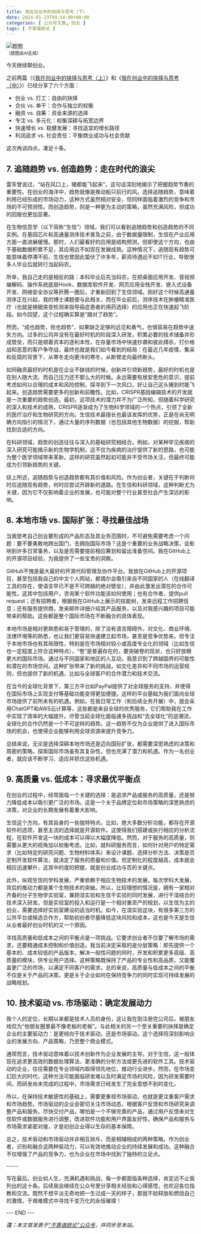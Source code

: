 ```yaml
---
title: 我在创业中的抉择与思考（下）
date: 2024-01-23T09:54:00+08:00
categories: [ 公众号文章, 创业 ]
tags: [ 不靠谱颜论 ]
---
```


<div class="p-3 text-center">
  <img class="img-fluid" src="/images/2024/0123/01.png" alt="题图" style="max-width:640px">
  <div><small>（题图由AI生成）</small></div>
</div>

今天继续聊创业。

之前两篇（《[我在创业中的抉择与思考（上）](/2023/12/28/我在创业中的抉择与思考上/)》和《[我在创业中的抉择与思考（中）](/2024/01/09/我在创业中的抉择与思考中/)》）已经分享了六个方面：

- 创业 vs. 打工：自由的抉择
- 合伙 vs. 单干：合作与独立的权衡
- 融资 vs. 自筹：资金来源的选择
- 专注 vs. 多元化：权衡深耕与拓宽边界
- 快速增长 vs. 稳健发展：寻找适宜的增长路径
- 利润追求 vs. 社会责任：平衡商业成功与社会贡献

这次再谈四点，凑足十条。

## 7. 追随趋势 vs. 创造趋势：走在时代的浪尖

雷军曾说过，“站在风口上，猪都能飞起来”，这句话深刻地揭示了把握趋势节奏的重要性。在创业的海洋中，趋势就像是推动船只前行的风。选择追随趋势，意味着利用已经形成的市场动力，这种方式虽然相对安全，但同样面临着激烈的竞争和市场的不可预测性。而创造趋势，则是一种更为主动的策略，虽然充满风险，但成功的回报也更加显著。

在生物信息学（以下简称“生信”）领域，我们可以看到追随趋势和创造趋势的不同实例。在基因芯片和高通量测序技术普及之前，由于数据量限制，生信在产业应用方面一直进展缓慢。那时，人们最看好的应用是结构预测，但即使这个方向，也由于基础数据积累不足，其应用远不如现在发展成熟。这种情况下，追随现有趋势可能意味着停滞不前，生信也曾因此蛰伏了许多年，薪资待遇远不如IT行业，导致很多人毕业后就转行当起码农。

所幸，我自己走的是相反的路：本科毕业后先当码农，在把桌面应用开发、音视频编解码、操作系统底层Hook、数据库软件开发、网页应用全栈开发、嵌入式设备开发、网络安全协议等折腾一圈后，才重新回到了生信领域。刚好这个时候高通量测序正在兴起，我的博士课题便与此相关，而在毕业前后，测序技术在肿瘤精准医疗（也就是根据突变检测来指导癌症患者的用药选择）的应用也正在快速起飞阶段。如今回望，这个过程确实算是“跟对了趋势”。

然而，“成也趋势，败也趋势”，如果缺乏足够的远见和勇气，也很容易在趋势中迷失方向。过多的公司并没有在最好时机的阶段深入研发，积累必要的技术储备并形成壁垒，而只是顺着资本的逐利本性，在存量市场中快速抄袭和彼此搏杀，打价格战和恶意的客户争夺战，最终也就是我们如今看到的结局：在最近几年疫情、集采和反腐的背景下，从寒冬走向更冷的寒冬，从断臂走向最终断头。

如同融资最好的时机是在企业不缺钱的时候，创新并引领新趋势，最好的时机也是在别人随大流、而自己压力还不那么大的时候。永远需要有居安思危的意识，提前考虑如何以合理的成本和风险控制，探寻到下一次风口，好让自己这头猪到时能飞起来。创造趋势需要更多的创新和前瞻性。比如，CRISPR基因编辑技术的开发就是一次重要的趋势创造。最初，这项技术的潜力并不为广泛所知，但随着科学研究的深入和技术的成熟，CRISPR逐渐成为了生物科学领域的一个热点，引领了全新的医疗治疗和生物研究的方向。生信技术最擅长也最该发挥的优势，正是在尚无明确方向指引的情况下，通过大量的序列数据（也包括其他生物数据）的挖掘，帮助找到合适的方向。

在科研领域，趋势的创造往往与深入的基础研究相结合。例如，对某种罕见疾病的深入研究可能揭示新的生物学机制，这不仅为疾病的治疗提供了新的思路，也可能为整个医学领域带来革新。这样的研究虽然起初可能并不受市场关注，但最终可能成为引领新趋势的关键。

综上所述，追随趋势与创造趋势都有其价值和风险。作为创业者，关键在于判断何时应追随现有趋势，何时应尝试开辟新的道路。在生信和科研领域，这种判断尤为关键，因为它不仅影响着企业的发展，也可能对整个行业甚至社会产生深远的影响。

## 8. 本地市场 vs. 国际扩张：寻找最佳战场

当我思考自己创业要形成的产品形态及其业务范围时，不可避免需要考虑一个问题：要不要勇敢地跨出国门，去拥抱国际市场？这是个重要的业务战略决策，会影响到许多日常事务，以及是否需要提前相应筹划和留出准备空间。我在GitHub上的开源项目经验，为我提供了一些宝贵的洞察。

GitHub不愧是最大最好的开源代码管理及协作平台。我放在GitHub上的开源项目，甚至包括我自己的中文个人网站，都偶尔会吸引来自不同国家的人（在线翻译工具的存在，使语言早已不是不可跨越的绝对壁垒），并由此激发出潜在的合作可能性。这其中包括用户，咨询某个软件功能该如何使用；也有合作者，提供pull request；还有招聘者，根据我在GitHub上展示的技能树，发来远程工作招聘信息；还有服务提供商，发来邮件详细介绍其产品服务，以及对我感兴趣的项目可能带来的帮助。这些都是整个国际市场在不断融合的具体表现。

本地市场是相对更熟悉和易于管理的，除了没有语言障碍外，对文化、商业环境、法律环境等的熟悉，也让我们更容易快速建立起市场，甚至是竞争优势来。但专注于本地市场也有其局限性，特别是在市场相对较小或高度专业化的领域（比如生信也一定程度上符合这种特点），“卷”是普遍存在的，要突破卷的现状，也只好放眼更大的国际市场。通过与不同国家和地区的人互动，我意识到了跨越国界的可能性和潜在的市场空间。这种扩张带来了新的挑战，如文化差异和不同市场的运营规则，但也提供了新的机遇，比如与全球客户的合作潜力和技术交流。

在当今的全球化背景下，第三方平台如PayPal提供了对全球服务的支持，并使得在国际市场上实现支付等基础功能变得更加便捷。这样的平台基础为我们面向全球市场提供了前所未有的机遇。例如，在我日常工作（和后续业务开展）中，就会采用ChatGPT和AWS云计算等，这些都是来自全球的优秀服务，它们帮助我在工作中实现了效率的大幅提升。尽管当前全球化面临诸多挑战和“去全球化”的逆潮流，全球化的合作仍然是一个不可逆转的趋势。这一趋势不仅为企业提供了进入国际市场的机会，也使得企业能够利用全球资源来提升竞争力。

总结来说，无论是选择深耕本地市场还是迈向国际扩张，都需要深思熟虑的决策和周密的策略。探索国际市场虽有其复杂性，但也充满了潜力和机遇。作为一名创业者，就应该不断学习、适应并抓住这些机遇。

## 9. 高质量 vs. 低成本：寻求最优平衡点

在创业的过程中，经常面临一个关键的选择：是追求产品或服务的高质量，还是努力降低成本以吸引更广泛的市场。这是一个关于品牌定位和市场策略的深思熟虑的决策，对企业的长期发展有着重大影响。

生信这个方向，有其自身的一些独特特点。比如，绝大多数分析功能，都存在开源软件的选项，甚至主流的选择就是开源软件。这使得我们搭建或执行相应的分析流程，在软件开发这一块的成本可以得以大幅度降低。然而，对于服务的高质量，则需要从更大的视角加以权衡考虑。比如，就科研服务而言，如何针对用户的特定需求（比如特定的研究问题、生物材料体系）来设计课题、选择分析方法、决策是否定制开发软件算法，就决定了服务的质量和价值。但定制化的程度越高，成本就会相应迅速攀升，这其中的度的把握，就是创业成功与否的关键点。

此外，纵观生信的学科发展，严重依赖于相应生物技术的发展，每次学科大发展，背后的推动力都是某个生物技术的突破。所以，比较理想的情况是，拥有一家相对齐备的分子生物学实验室，兼顾湿实验和生信干实验的同时发展，进行干湿结合的技术深入研发。但是实验室的投入和运行是一个相对重资产的规划，以生信为主的创业，需要选择好实验室建设的适当时机。如今，在湿实验这块，有很多第三方的公共平台或候选合作方，帮助初创者尽量降低这块风险和成本，这也是今天是生信从业者最好创业时机的又一个原因。

寻找高质量和低成本之间的平衡点是一项挑战。它要求创业者不仅要了解市场的需求，还要精通成本控制和价值创造。我当前决定采取的是分层策略：即先提供一个基本的、成本较低的产品版本，解决一般性问题的同时，开发和积累更多高级、高质量的模块，供专业用户选择。这种策略既保持了产品的专业性和高品质，又能覆盖更广泛的市场，以满足不同客户的需求。总的来说，高质量与低成本之间的平衡不仅是关于产品的决策，更是关于企业如何在保持竞争力的同时实现可持续发展的战略规划。

## 10. 技术驱动 vs. 市场驱动：确定发展动力

我个人的定位，长期以来都是技术人员的身份，这让我在刚注册完公司后，被朋友戏侃为“他朋友圈里最不像老板的老板”。与此相关的另一个至关重要的抉择是确定企业的主要驱动力：是更倾向于技术驱动，还是市场驱动。这个选择将深刻影响企业的发展方向、产品策略，乃至整个商业模式。

通常而言，技术驱动意味着以技术创新作为企业发展的主导。对于生信，这一般体现在追求更高效的数据处理算法、更准确的分析方法或更先进的软件工具。技术驱动的企业，往往需要在专业领域内取得领先地位，推动行业进步。然而，在市场变幻巨大的时代，这种方法可能面临研发难以及时满足市场的风险，因为研发需要时间，而研发尚未完成的过程中，市场需求已经发生了完全意想不到的变化。

所以，在保持技术敏感性的基础上，需要更重视市场驱动，也就是更注重客户需求和市场趋势。市场驱动的企业会密切关注市场动态，根据客户反馈和市场研究来调整产品和服务。尽快交付产品，哪怕是一个不够完善的产品，通过用户反馈来对生信软件或数据服务进行调整，改进软件功能和用户界面友好性，确保产品和服务与市场需求紧密对接，才是初创企业得以生存的基本保障。

总之，技术驱动和市场驱动并非相互排斥，而是相辅相成的两种策略。作为创业者，识别和融合这两种驱动力，可以有效地推动企业的持续发展和成功。这种融合不仅增强了产品的竞争力，也为企业在市场中找到了独特的立足点。

<div class="p-3 text-center">-----</div>

写在最后。创业如人生，充满机遇和挑战，每一步都面临各种选择，肯定远不止我列出的这十条。后续我会继续在公众号里分享相关经验和心得感悟，也欢迎各位指教和交流。既然不想平淡无奇地把一生过成一天的样子，那就不妨释放和燃烧自己的激情，于艰难模式中寻找千变万化的永恒璀璨！

<div class="p-5 text-center">--- END ---</div>

<i><b>注：</b>本文首发表于[“不靠谱颜论”公众号](https://mp.weixin.qq.com/s/PRVaxTqdtupzy_NpX4h5tA)，并同步至本站。</i>
